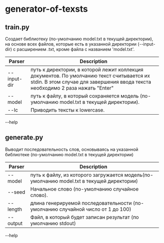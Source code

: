 # generator-of-texsts
train.py 
-----------------------------------------
Создает библиотеку (по-умолчанию model.txt в текущей директории), на основе всех файлов, которые есть в указанной директории (--input-dir) с расширением .txt, кроме файла с названием 'model.txt'.

Parser   |  Description
----------|------------------
--input-dir    | путь к директории, в которой лежит коллекция документов. По умолчанию текст считывается их stdin. В этом случае для завершения ввода текста необходимо 2 раза нажать "Enter"
--model         | путь к файлу, в который сохраняется модель (по-умолчанию model.txt в текущей директории).
--lc            | Приводить тексты к lowercase.
--help 

generate.py 
-------------------------------------------------------
Выводит последовательность слов, основываясь на указанной библиотеке (по-умолчанию model.txt в текущей директории)

Parser   |  Description
----------|------------------
--model | путь к файлу, из которого загружается модель(по-умолчанию model.txt в текущей директории)
--seed | Начальное слово (по-умолчанию случайное слово).
--length | длина генерируемой последовательности (по-умолчанию случайной число от 1 до 100)
--output | Файл, в который будет записан результат (по умолчанию stdout)
--help 

